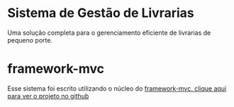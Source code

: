 # Sistema de Gestão de Livrarias
Uma solução completa para o gerenciamento eficiente de livrarias de pequeno porte.

# framework-mvc
Esse sistema foi escrito utilizando o núcleo do [framework-mvc, clique aqui para ver o projeto no github](https://github.com/pedroaugustoreis99/framework-mvc)
 
